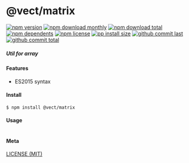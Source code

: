 # @vect/matrix

[![npm version][badge-npm-version]][url-npm]
[![npm download monthly][badge-npm-download-monthly]][url-npm]
[![npm download total][badge-npm-download-total]][url-npm]
[![npm dependents][badge-npm-dependents]][url-github]
[![npm license][badge-npm-license]][url-npm]
[![pp install size][badge-pp-install-size]][url-pp]
[![github commit last][badge-github-last-commit]][url-github]
[![github commit total][badge-github-commit-count]][url-github]

[//]: <> (Shields)
[badge-npm-version]: https://flat.badgen.net/npm/v/@vect/matrix
[badge-npm-download-monthly]: https://flat.badgen.net/npm/dm/@vect/matrix
[badge-npm-download-total]:https://flat.badgen.net/npm/dt/@vect/matrix
[badge-npm-dependents]: https://flat.badgen.net/npm/dependents/@vect/matrix
[badge-npm-license]: https://flat.badgen.net/npm/license/@vect/matrix
[badge-pp-install-size]: https://flat.badgen.net/packagephobia/install/@vect/matrix
[badge-github-last-commit]: https://flat.badgen.net/github/last-commit/hoyeungw/vect
[badge-github-commit-count]: https://flat.badgen.net/github/commits/hoyeungw/vect

[//]: <> (Link)
[url-npm]: https://npmjs.org/package/@vect/matrix
[url-pp]: https://packagephobia.now.sh/result?p=@vect/matrix
[url-github]: https://github.com/hoyeungw/vect

##### Util for array

#### Features

- ES2015 syntax

#### Install
```console
$ npm install @vect/matrix
```

#### Usage
```js
```

#### Meta
[LICENSE (MIT)](LICENSE)
